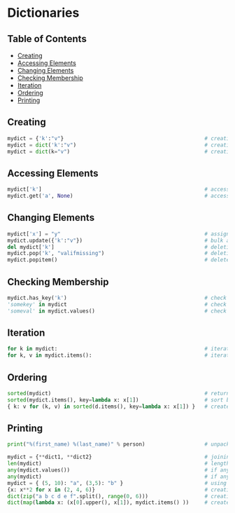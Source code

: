 Dictionaries
============


Table of Contents
-----------------

* [Creating](#creating)
* [Accessing Elements](#accessing-elements)
* [Changing Elements](#changing-elements)
* [Checking Membership](#checking-membership)
* [Iteration](#iteration)
* [Ordering](#ordering)
* [Printing](#printing)

Creating
--------

```python
mydict = {'k':"v"}                                             # creating with {}
mydict = dict('k':"v")                                         # creating with dict()
mydict = dict(k="v")                                           # creating with dict() using keyword notation
```

Accessing Elements
------------------

```python
mydict['k']                                                    # accessing elements
mydict.get('a', None)                                          # accessing elements without missing key errors
```

Changing Elements
-----------------

```python
mydict['x'] = "y"                                              # assignment
mydict.update({'k':"v"})                                       # bulk appending / modification
del mydict['k']                                                # deleting elements
mydict.pop('k', "valifmissing")                                # deleting elements without missing key errors
mydict.popitem()                                               # delete the last item and return (k, v)
```

Checking Membership
-------------------

```python
mydict.has_key('k')                                            # check for key membership using has_key()
'somekey' in mydict                                            # check for key membership using in
'someval' in mydict.values()                                   # check for value membership
```

Iteration
---------

```python
for k in mydict:                                               # iterating through values
for k, v in mydict.items():                                    # iterating through keys and values
```

Ordering
--------

```python
sorted(mydict)                                                 # returns a sorted list of mydict.keys()
sorted(mydict.items(), key=lambda x: x[1])                     # sort by value, return a list of tuples
{ k: v for (k, v) in sorted(d.items(), key=lambda x: x[1]) }   # create a new dict sorted by value
```

Printing
--------

```python
print("%(first_name) %(last_name)" % person)                   # unpack keys from dict
```

```python
mydict = {**dict1, **dict2}                                    # joining through unpacking
len(mydict)                                                    # length
any(mydict.values())                                           # if any value is True
any(mydict)                                                    # if any key or value is True  (probably not desired)
mydict = { (5, 10): "a", (3,5): "b" }                          # using tuples as keys
{x: x**2 for x in (2, 4, 6)}                                   # creating using dict comprehensions
dict(zip("a b c d e f".split(), range(0, 6)))                  # creating using dict() and zip()
dict(map(lambda x: (x[0].upper(), x[1]), mydict.items() ))     # create a new dict where keys are upper()
```

